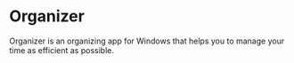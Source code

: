 # Organizer
Organizer is an organizing app for Windows that helps you to manage your time as efficient as possible.